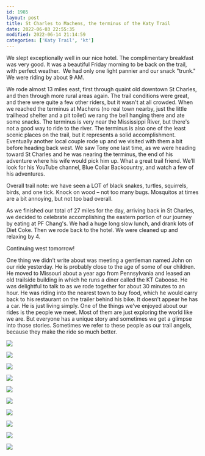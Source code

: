 ```yaml
---
id: 1985
layout: post
title: St Charles to Machens, the terminus of the Katy Trail
date: 2022-06-03 22:55:35
modified: 2022-06-14 21:14:59
categories: ['Katy Trail', 'kt']
---
```



We slept exceptionally well in our nice hotel. The complimentary breakfast was very good. It was a beautiful Friday morning to be back on the trail, with perfect weather.  We had only one light pannier and our snack "trunk." We were riding by about 9 AM.




We rode almost 13 miles east, first through quaint old downtown St Charles, and then through more rural areas again. The trail conditions were great, and there were quite a few other riders, but it wasn't at all crowded. When we reached the terminus at Machens (no real town nearby, just the little trailhead shelter and a pit toilet) we rang the bell hanging there and ate some snacks. The terminus is very near the Mississippi River, but there's not a good way to ride to the river. The terminus is also one of the least scenic places on the trail, but it represents a solid accomplishment. Eventually another local couple rode up and we visited with them a bit before heading back west. We saw Tony one last time, as we were heading toward St Charles and he was nearing the terminus, the end of his adventure where his wife would pick him up. What a great trail friend. We’ll look for his YouTube channel, Blue Collar Backcountry, and watch a few of his adventures.




Overall trail note: we have seen a LOT of black snakes, turtles, squirrels, birds, and one tick. Knock on wood – not too many bugs. Mosquitos at times are a bit annoying, but not too bad overall.




As we finished our total of 27 miles for the day, arriving back in St Charles, we decided to celebrate accomplishing the eastern portion of our journey by eating at PF Chang's. We had a huge long slow lunch, and drank lots of Diet Coke. Then we rode back to the hotel. We were cleaned up and relaxing by 4. 




Continuing west tomorrow! 




One thing we didn’t write about was meeting a gentleman named John on our ride yesterday. He is probably close to the age of some of our children. He moved to Missouri about a year ago from Pennsylvania and leased an old trailside building in which he runs a diner called the KT Caboose. He was delightful to talk to as we rode together for about 30 minutes to an hour. He was riding into the nearest town to buy food, which he would carry back to his restaurant on the trailer behind his bike. It doesn’t appear he has a car. He is just living simply. One of the things we’ve enjoyed about our rides is the people we meet. Most of them are just exploring the world like we are. But everyone has a unique story and sometimes we get a glimpse into those stories. Sometimes we refer to these people as our trail angels, because they make the ride so much better. 





![](https://ride.whitings.org/wp-content/uploads/2022/06/wp-1654281432563-scaled.jpg)


![](https://ride.whitings.org/wp-content/uploads/2022/06/wp-1654281432326-scaled.jpg)


![](https://ride.whitings.org/wp-content/uploads/2022/06/wp-1654281432519-scaled.jpg)


![](https://ride.whitings.org/wp-content/uploads/2022/06/wp-1654281432386-scaled.jpg)


![](https://ride.whitings.org/wp-content/uploads/2022/06/wp-1654281432273-scaled.jpg)


![](https://ride.whitings.org/wp-content/uploads/2022/06/wp-1654281432354-scaled.jpg)


![](https://ride.whitings.org/wp-content/uploads/2022/06/wp-1654281432435-scaled.jpg)


![](https://ride.whitings.org/wp-content/uploads/2022/06/wp-1654281432462-scaled.jpg)


![](https://ride.whitings.org/wp-content/uploads/2022/06/wp-1654281432409-scaled.jpg)


![](https://ride.whitings.org/wp-content/uploads/2022/06/wp-1654281432598-scaled.jpg)


